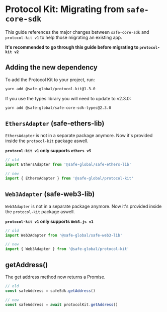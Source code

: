 # Protocol Kit: Migrating from `safe-core-sdk`

This guide references the major changes between `safe-core-sdk` and `protocol-kit v1` to help those migrating an existing app.

**It's recommended to go through this guide before migrating to `protocol-kit v2`**

## Adding the new dependency

To add the Protocol Kit to your project, run:

```bash
yarn add @safe-global/protocol-kit@1.3.0
```

If you use the types library you will need to update to v2.3.0:

```bash
yarn add @safe-global/safe-core-sdk-types@2.3.0
```

## `EthersAdapter` (safe-ethers-lib)

`EthersAdapter` is not in a separate package anymore. Now it's provided inside the `protocol-kit` package aswell.

**`protocol-kit v1` only supports `ethers v5`**

```typescript
// old
import EthersAdapter from '@safe-global/safe-ethers-lib'

// new
import { EthersAdapter } from '@safe-global/protocol-kit'
```

## `Web3Adapter` (safe-web3-lib)

`Web3Adapter` is not in a separate package anymore. Now it's provided inside the `protocol-kit` package aswell.

**`protocol-kit v1` only supports `Web3.js v1`**

```typescript
// old
import Web3Adapter from '@safe-global/safe-web3-lib'

// new
import { Web3Adapter } from '@safe-global/protocol-kit'
```

## getAddress()

The get address method now returns a Promise.

```typescript
// old
const safeAddress = safeSdk.getAddress()

// new
const safeAddress = await protocolKit.getAddress()
```